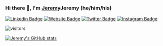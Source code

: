 ### Hi there 👋, I'm <a href="https://jayteapea.com" target="_blank">Jeremy</a>Jeremy (he/him/his)
[![Linkedin Badge](https://img.shields.io/badge/-LinkedIn-0e76a8?style=flat-square&logo=Linkedin&logoColor=white)](https://www.linkedin.com/in/jeremy-patterson-051ab6161/)
[![Website Badge](https://img.shields.io/badge/Website-3b5998?style=flat-square&logo=google-chrome&logoColor=white)](https://jayteapea.com)
[![Twitter Badge](https://img.shields.io/badge/-Twitter-00acee?style=flat-square&logo=Twitter&logoColor=white)](https://twitter.com/jrmypttrsn)
[![Instagram Badge](https://img.shields.io/badge/-Instagram-e4405f?style=flat-square&logo=Instagram&logoColor=white)](https://instagram.com/jrmypttrsn/)

![visitors](https://visitor-badge.glitch.me/badge?page_id=jrmypttrsn)

[![Jeremy's GitHub stats](https://github-readme-stats.vercel.app/api?username=jrmypttrsn)](https://github.com/anuraghazra/github-readme-stats)


<!--
**jrmypttrsn/jrmypttrsn** is a ✨ _special_ ✨ repository because its `README.md` (this file) appears on your GitHub profile.

Here are some ideas to get you started:

- 🔭 I’m currently working on ...
- 🌱 I’m currently learning ...
- 👯 I’m looking to collaborate on ...
- 🤔 I’m looking for help with ...
- 💬 Ask me about ...
- 📫 How to reach me: ...
- 😄 Pronouns: ...
- ⚡ Fun fact: ...
-->

